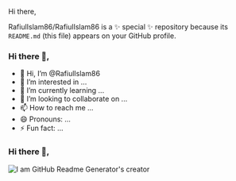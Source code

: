 Hi there,

RafiulIslam86/RafiulIslam86 is a ✨ special ✨ repository because its `README.md` (this file) appears on your GitHub profile.

### Hi there 👋,

- 👋 Hi, I’m @RafiulIslam86
- 👀 I’m interested in ...
- 🌱 I’m currently learning ...
- 💞️ I’m looking to collaborate on ...
- 📫 How to reach me ...
- 😄 Pronouns: ...
- ⚡ Fun fact: ...
### Hi there 👋,

![I am GitHub Readme Generator's creator](https://arturssmirnovs.github.io/github-profile-readme-generator/images/banner.png)





 








